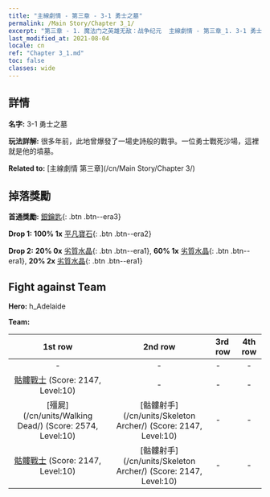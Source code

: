 ```yaml
---
title: "主線劇情 - 第三章 - 3-1 勇士之墓"
permalink: /Main Story/Chapter 3_1/
excerpt: "第三章 - 1. 魔法门之英雄无敌：战争纪元  主線劇情 - 第三章_1. 3-1 勇士之墓"
last_modified_at: 2021-08-04
locale: cn
ref: "Chapter 3_1.md"
toc: false
classes: wide
---
```


## 詳情

 **名字:** 3-1 勇士之墓

 **玩法詳解:** 很多年前，此地曾爆發了一場史詩般的戰爭。一位勇士戰死沙場，這裡就是他的墳墓。

 **Related to:** [主線劇情 第三章](/cn/Main Story/Chapter 3/)

## 掉落獎勵

 **首通獎勵:** [銀鑰匙](/cn/Items/con_693/){: .btn .btn--era3}

 **Drop 1:** **100% 1x** [平凡寶石](/cn/Items/mat_10/){: .btn .btn--era2}

 **Drop 2:** **20% 0x** [劣質水晶](/cn/Items/mat_5/){: .btn .btn--era1}, **60% 1x** [劣質水晶](/cn/Items/mat_5/){: .btn .btn--era1}, **20% 2x** [劣質水晶](/cn/Items/mat_5/){: .btn .btn--era1}


## Fight against Team
 **Hero:** h_Adelaide

 **Team:**


  | 1st row | 2nd row | 3rd row | 4th row |
  |:----:|:----:|:----|:----:|
  | - | - | - | - |
  | [骷髏戰士](/cn/units/Skeleton/) (Score: 2147, Level:10)  | - | - | - |
  | [殭屍](/cn/units/Walking Dead/) (Score: 2574, Level:10)  | [骷髏射手](/cn/units/Skeleton Archer/) (Score: 2147, Level:10)  | - | - |
  | [骷髏戰士](/cn/units/Skeleton/) (Score: 2147, Level:10)  | [骷髏射手](/cn/units/Skeleton Archer/) (Score: 2147, Level:10)  | - | - |


